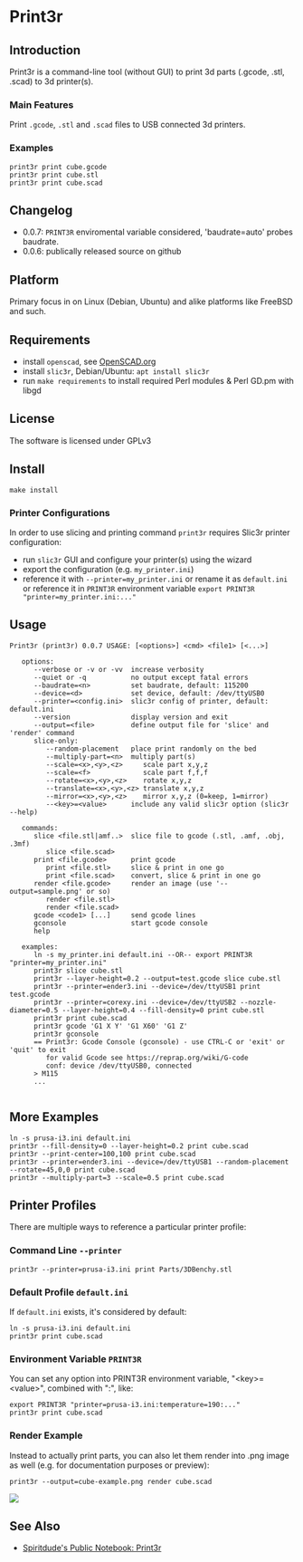 # Print3r

## Introduction

Print3r is a command-line tool (without GUI) to print 3d parts (.gcode, .stl, .scad) to 3d printer(s).

### Main Features

Print `.gcode`, `.stl` and `.scad` files to USB connected 3d printers.

### Examples
```
print3r print cube.gcode
print3r print cube.stl
print3r print cube.scad
```

## Changelog
- 0.0.7: `PRINT3R` enviromental variable considered, 'baudrate=auto' probes baudrate.
- 0.0.6: publically released source on github

## Platform
Primary focus in on Linux (Debian, Ubuntu) and alike platforms like FreeBSD and such.

## Requirements
- install `openscad`, see [OpenSCAD.org](http://www.openscad.org/)
- install `slic3r`, Debian/Ubuntu: `apt install slic3r`
- run `make requirements` to install required Perl modules & Perl GD.pm with libgd

## License
The software is licensed under GPLv3 

## Install

```
make install
```

### Printer Configurations
In order to use slicing and printing command `print3r` requires Slic3r printer configuration:
- run `slic3r` GUI and configure your printer(s) using the wizard
- export the configuration (e.g. `my_printer.ini`)
- reference it with `--printer=my_printer.ini` or rename it as `default.ini` or reference it in `PRINT3R` environment variable `export PRINT3R "printer=my_printer.ini:..."`

## Usage
```
Print3r (print3r) 0.0.7 USAGE: [<options>] <cmd> <file1> [<...>]

   options:
      --verbose or -v or -vv  increase verbosity
      --quiet or -q           no output except fatal errors
      --baudrate=<n>          set baudrate, default: 115200
      --device=<d>            set device, default: /dev/ttyUSB0
      --printer=<config.ini>  slic3r config of printer, default: default.ini
      --version               display version and exit
      --output=<file>         define output file for 'slice' and 'render' command
      slice-only:
         --random-placement   place print randomly on the bed
         --multiply-part=<n>  multiply part(s)
         --scale=<x>,<y>,<z>     scale part x,y,z
         --scale=<f>             scale part f,f,f
         --rotate=<x>,<y>,<z>    rotate x,y,z
         --translate=<x>,<y>,<z> translate x,y,z
         --mirror=<x>,<y>,<z>    mirror x,y,z (0=keep, 1=mirror)
         --<key>=<value>      include any valid slic3r option (slic3r --help)

   commands:
      slice <file.stl|amf..>  slice file to gcode (.stl, .amf, .obj, .3mf)
         slice <file.scad>
      print <file.gcode>      print gcode
         print <file.stl>     slice & print in one go
         print <file.scad>    convert, slice & print in one go
      render <file.gcode>     render an image (use '--output=sample.png' or so)
         render <file.stl>
         render <file.scad>
      gcode <code1> [...]     send gcode lines
      gconsole                start gcode console
      help
   
   examples:
      ln -s my_printer.ini default.ini --OR-- export PRINT3R "printer=my_printer.ini"
      print3r slice cube.stl
      print3r --layer-height=0.2 --output=test.gcode slice cube.stl
      print3r --printer=ender3.ini --device=/dev/ttyUSB1 print test.gcode
      print3r --printer=corexy.ini --device=/dev/ttyUSB2 --nozzle-diameter=0.5 --layer-height=0.4 --fill-density=0 print cube.stl
      print3r print cube.scad
      print3r gcode 'G1 X Y' 'G1 X60' 'G1 Z'
      print3r gconsole
      == Print3r: Gcode Console (gconsole) - use CTRL-C or 'exit' or 'quit' to exit
         for valid Gcode see https://reprap.org/wiki/G-code
         conf: device /dev/ttyUSB0, connected
      > M115
      ...


```

## More Examples
```
ln -s prusa-i3.ini default.ini
print3r --fill-density=0 --layer-height=0.2 print cube.scad
print3r --print-center=100,100 print cube.scad
print3r --printer=ender3.ini --device=/dev/ttyUSB1 --random-placement --rotate=45,0,0 print cube.scad
print3r --multiply-part=3 --scale=0.5 print cube.scad
```

## Printer Profiles

There are multiple ways to reference a particular printer profile:

### Command Line `--printer`
```
print3r --printer=prusa-i3.ini print Parts/3DBenchy.stl
```

### Default Profile `default.ini`
If `default.ini` exists, it's considered by default:
```
ln -s prusa-i3.ini default.ini
print3r print cube.scad
```

### Environment Variable `PRINT3R`
You can set any option into PRINT3R environment variable, "&lt;key&gt;=&lt;value&gt;", combined with ":", like:
```
export PRINT3R "printer=prusa-i3.ini:temperature=190:..."
print3r print cube.scad
```

### Render Example
Instead to actually print parts, you can also let them render into .png image as well (e.g. for documentation purposes or preview):
```
print3r --output=cube-example.png render cube.scad
```
![](https://raw.githubusercontent.com/Spiritdude/Print3r/master/cube-example.png)

## See Also
- [Spiritdude's Public Notebook: Print3r](https://spiritdude.wordpress.com/tag/print3r/)

